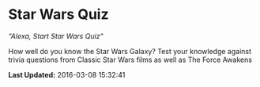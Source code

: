 # Star Wars Quiz
*“Alexa, Start Star Wars Quiz"*

How well do you know the Star Wars Galaxy? Test your knowledge against trivia questions from Classic Star Wars films as well as The Force Awakens

**Last Updated:** 2016-03-08 15:32:41